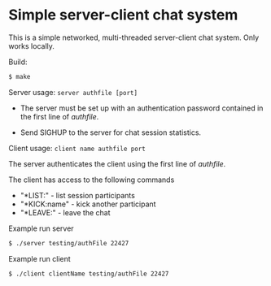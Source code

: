 # Simple server-client chat system
This is a simple networked, multi-threaded server-client chat system. Only works locally.

Build:

```bash
$ make
```

Server usage: `server authfile [port]`

- The server must be set up with an authentication password contained in the first line of <i>authfile</i>.

- Send SIGHUP to the server for chat session statistics.



Client usage: `client name authfile port`

The server authenticates the client using the first line of <i>authfile</i>.

The client has access to the following commands

- "*LIST:" - list session participants
- "*KICK:name" - kick another participant
- "*LEAVE:" - leave the chat



Example run server

```bash
$ ./server testing/authFile 22427
```

Example run client

```bash
$ ./client clientName testing/authFile 22427
```

